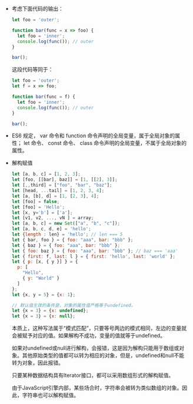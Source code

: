 * 考虑下面代码的输出：

  ```js
  let foo = 'outer';

  function bar(func = x => foo) {
    let foo = 'inner';
    console.log(func()); // outer
  }
  
  bar();
  ```
  
  这段代码等同于：
  
  ```js
  let foo = 'outer';
  let f = x => foo;
  
  function bar(func = f) {
    let foo = 'inner';
    console.log(func()); // outer
  }
  
  bar();
  ```

* ES6 规定， var 命令和 function 命令声明的全局变量，属于全局对象的属性； let 命令、 const 命令、 class 命令声明的全局变量，不属于全局对象的属性。

* 解构赋值

  ```js
  let [a, b, c] = [1, 2, 3];
  let [foo, [[bar], baz]] = [1, [[2], 3]];
  let [,,third] = ["foo", "bar", "baz"];
  let [head, ...tail] = [1, 2, 3, 4];
  let [a, [b], d] = [1, [2, 3], 4];
  let [foo] = false;
  let [foo] = 'Hello';
  let [x, y='b'] = ['a'];
  let [v1, v2, ..., vN ] = array;
  let [a, b, c] = new Set(["a", "b", "c"]);
  let [a, b, c, d, e] = 'hello';
  let {length : len} = 'hello'; // len === 5
  let { bar, foo } = { foo: "aaa", bar: "bbb" };
  let { baz } = { foo: "aaa", bar: "bbb" };
  let { foo: baz } = { foo: "aaa", bar: "bbb" }; // baz === 'aaa'
  let { first: f, last: l } = { first: 'hello', last: 'world' };
  let { p: [x, { y }] } = {
    p: [
      "Hello",
      { y: "World" }
    ]
  };
  let {x, y = 5} = {x: 1};
  
  // 默认值生效的条件是，对象的属性值严格等于undefined。
  let {x = 3} = {x: undefined};
  let {x = 3} = {x: null};
  ```
  
  本质上，这种写法属于“模式匹配”，只要等号两边的模式相同，左边的变量就会被赋予对应的值。如果解构不成功，变量的值就等于undefined。

  如果对undefined或null进行解构，会报错，这是因为解构只能用于数组或对象。其他原始类型的值都可以转为相应的对象，但是，undefined和null不能转为对象，因此报错。
  
  只要某种数据结构具有Iterator接口，都可以采用数组形式的解构赋值。
  
  由于JavaScript引擎内部，某些场合时，字符串会被转为类似数组的对象。因此，字符串也可以解构赋值。
